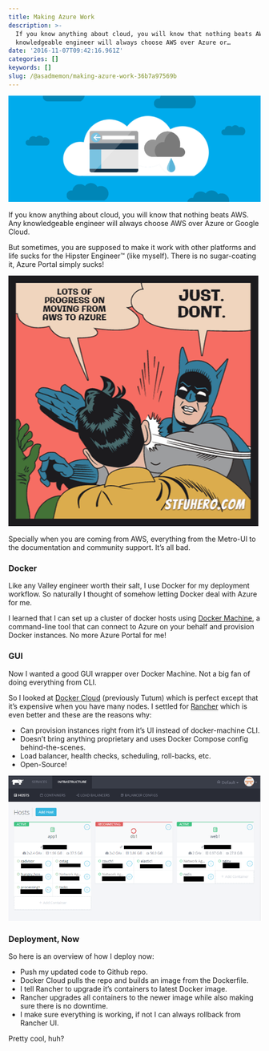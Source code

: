 ```yaml
---
title: Making Azure Work
description: >-
  If you know anything about cloud, you will know that nothing beats AWS. Any
  knowledgeable engineer will always choose AWS over Azure or…
date: '2016-11-07T09:42:16.961Z'
categories: []
keywords: []
slug: /@asadmemon/making-azure-work-36b7a97569b
---
```


![](/assets/blog/old_posts/1__RFfKe6LRwunh2VbfWrpsZg.png)

If you know anything about cloud, you will know that nothing beats AWS. Any knowledgeable engineer will always choose AWS over Azure or Google Cloud.

But sometimes, you are supposed to make it work with other platforms and life sucks for the Hipster Engineer™ (like myself). There is no sugar-coating it, Azure Portal simply sucks!

![](/assets/blog/old_posts/1__XQs4n__Z8Tn8dZzI__XozRPg.png)

Specially when you are coming from AWS, everything from the Metro-UI to the documentation and community support. It’s all bad.

### Docker

Like any Valley engineer worth their salt, I use Docker for my deployment workflow. So naturally I thought of somehow letting Docker deal with Azure for me.

I learned that I can set up a cluster of docker hosts using [Docker Machine](https://docs.docker.com/machine/overview/), a command-line tool that can connect to Azure on your behalf and provision Docker instances. No more Azure Portal for me!

### GUI

Now I wanted a good GUI wrapper over Docker Machine. Not a big fan of doing everything from CLI.

So I looked at [Docker Cloud](https://www.docker.com/products/docker-cloud) (previously Tutum) which is perfect except that it’s expensive when you have many nodes. I settled for [Rancher](http://rancher.com/rancher/) which is even better and these are the reasons why:

*   Can provision instances right from it’s UI instead of docker-machine CLI.
*   Doesn’t bring anything proprietary and uses Docker Compose config behind-the-scenes.
*   Load balancer, health checks, scheduling, roll-backs, etc.
*   Open-Source!

![](/assets/blog/old_posts/1__H1008zYiVaalHzOj__2lw3w.png)

### Deployment, Now

So here is an overview of how I deploy now:

*   Push my updated code to Github repo.
*   Docker Cloud pulls the repo and builds an image from the Dockerfile.
*   I tell Rancher to upgrade it’s containers to latest Docker image.
*   Rancher upgrades all containers to the newer image while also making sure there is no downtime.
*   I make sure everything is working, if not I can always rollback from Rancher UI.

Pretty cool, huh?